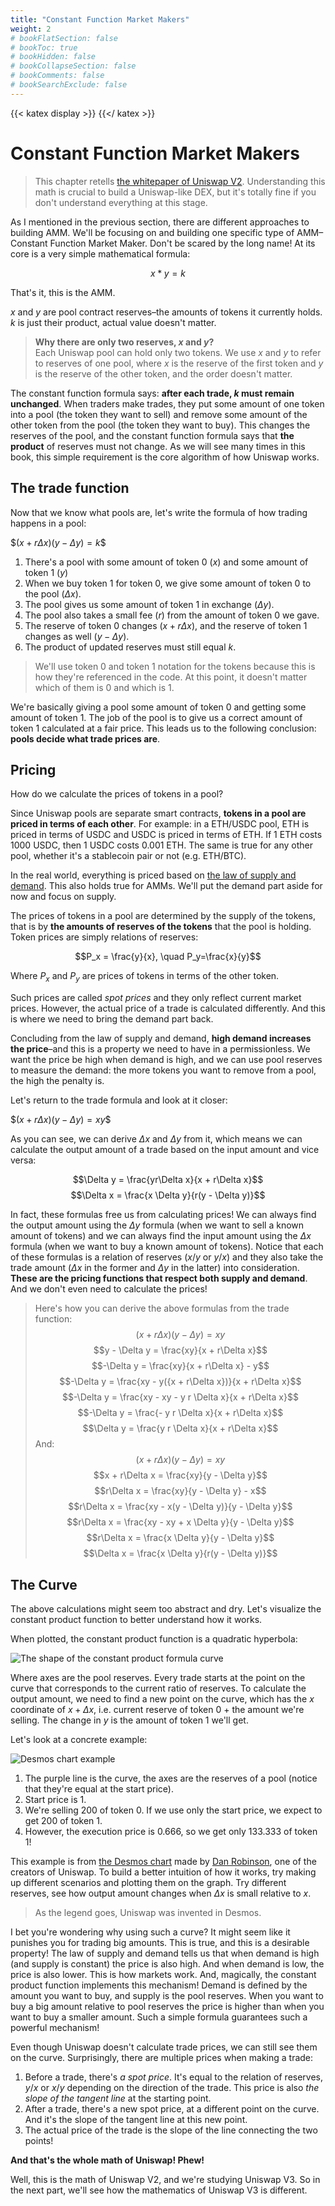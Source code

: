 ```yaml
---
title: "Constant Function Market Makers"
weight: 2
# bookFlatSection: false
# bookToc: true
# bookHidden: false
# bookCollapseSection: false
# bookComments: false
# bookSearchExclude: false
---
```

{{< katex display >}} {{</ katex >}}

# Constant Function Market Makers

> This chapter retells [the whitepaper of Uniswap V2](https://uniswap.org/whitepaper.pdf). Understanding this math is
crucial to build a Uniswap-like DEX, but it's totally fine if you don't understand everything at this stage.

As I mentioned in the previous section, there are different approaches to building AMM. We'll be focusing on and
building one specific type of AMM–Constant Function Market Maker. Don't be scared by the long name! At its core is a very
simple mathematical formula:

$$x * y = k$$

That's it, this is the AMM.

$x$ and $y$ are pool contract reserves–the amounts of tokens it currently holds. *k* is just their product, actual
value doesn't matter.

> **Why there are only two reserves, *x* and *y*?**  
Each Uniswap pool can hold only two tokens. We use *x* and *y* to refer to reserves of one pool, where *x* is the reserve
of the first token and *y* is the reserve of the other token, and the order doesn't matter.

The constant function formula says: **after each trade, *k* must remain unchanged**. When traders make trades, they
put some amount of one token into a pool (the token they want to sell) and remove some amount of the other token from the pool
(the token they want to buy). This changes the reserves of the pool, and the constant function formula says that **the product**
of reserves must not change. As we will see many times in this book, this simple requirement is the core algorithm of how
Uniswap works.

## The trade function
Now that we know what pools are, let's write the formula of how trading happens in a pool:

$$(x + r\Delta x)(y - \Delta y) = k\$$

1. There's a pool with some amount of token 0 ($x$) and some amount of token 1 ($y$) 
1. When we buy token 1 for token 0, we give some amount of token 0 to the pool ($\Delta x$).
1. The pool gives us some amount of token 1 in exchange ($\Delta y$).
1. The pool also takes a small fee ($r$) from the amount of token 0 we gave.
1. The reserve of token 0 changes ($x + r \Delta x$), and the reserve of token 1 changes as well ($y - \Delta y$).
1. The product of updated reserves must still equal $k$.

> We'll use token 0 and token 1 notation for the tokens because this is how they're referenced in the code. At this point,
it doesn't matter which of them is 0 and which is 1.

We're basically giving a pool some amount of token 0 and getting some amount of token 1. The job of the pool is to give
us a correct amount of token 1 calculated at a fair price. This leads us to the following conclusion: **pools decide what
trade prices are**.

## Pricing

How do we calculate the prices of tokens in a pool?

Since Uniswap pools are separate smart contracts, **tokens in a pool are priced in terms of each other**. For example: in
a ETH/USDC pool, ETH is priced in terms of USDC and USDC is priced in terms of ETH. If 1 ETH costs 1000 USDC, then 1 USDC
costs 0.001 ETH. The same is true for any other pool, whether it's a stablecoin pair or not (e.g. ETH/BTC).

In the real world, everything is priced based on [the law of supply and demand](https://www.investopedia.com/terms/l/law-of-supply-demand.asp).
This also holds true for AMMs. We'll put the demand part aside for now and focus on supply.

The prices of tokens in a pool are determined by the supply of the tokens, that is by **the amounts of reserves of the
tokens** that the pool is holding. Token prices are simply relations of reserves:

$$P_x = \frac{y}{x}, \quad P_y=\frac{x}{y}$$

Where $P_x$ and $P_y$ are prices of tokens in terms of the other token.

Such prices are called *spot prices* and they only reflect current market prices. However, the actual price of a trade
is calculated differently. And this is where we need to bring the demand part back.

Concluding from the law of supply and demand, **high demand increases the price**–and this is a property we need to have
in a permissionless. We want the price be high when demand is high, and we can use pool reserves to measure the demand:
the more tokens you want to remove from a pool, the high the penalty is.

Let's return to the trade formula and look at it closer:

$$(x + r\Delta x)(y - \Delta y) = xy\$$

As you can see, we can derive $\Delta x$ and $\Delta y$ from it, which means we can calculate the output amount of a trade
based on the input amount and vice versa:

$$\Delta y = \frac{yr\Delta x}{x + r\Delta x}$$
$$\Delta x = \frac{x \Delta y}{r(y - \Delta y)}$$

In fact, these formulas free us from calculating prices! We can always find the output amount using the $\Delta y$ formula
(when we want to sell a known amount of tokens) and we can always find the input amount using the $\Delta x$ formula (when
we want to buy a known amount of tokens). Notice that each of these formulas is a relation of reserves ($x/y$ or $y/x$)
and they also take the trade amount ($\Delta x$ in the former and $\Delta y$ in the latter) into consideration. **These
are the pricing functions that respect both supply and demand**. And we don't even need to calculate the prices!

> Here's how you can derive the above formulas from the trade function:
$$(x + r\Delta x)(y - \Delta y) = xy$$
$$y - \Delta y = \frac{xy}{x + r\Delta x}$$
$$-\Delta y = \frac{xy}{x + r\Delta x} - y$$
$$-\Delta y = \frac{xy - y({x + r\Delta x})}{x + r\Delta x}$$
$$-\Delta y = \frac{xy - xy - y r \Delta x}{x + r\Delta x}$$
$$-\Delta y = \frac{- y r \Delta x}{x + r\Delta x}$$
$$\Delta y = \frac{y r \Delta x}{x + r\Delta x}$$
And:
$$(x + r\Delta x)(y - \Delta y) = xy$$
$$x + r\Delta x = \frac{xy}{y - \Delta y}$$
$$r\Delta x = \frac{xy}{y - \Delta y} - x$$
$$r\Delta x = \frac{xy - x(y - \Delta y)}{y - \Delta y}$$
$$r\Delta x = \frac{xy - xy + x \Delta y}{y - \Delta y}$$
$$r\Delta x = \frac{x \Delta y}{y - \Delta y}$$
$$\Delta x = \frac{x \Delta y}{r(y - \Delta y)}$$

## The Curve

The above calculations might seem too abstract and dry. Let's visualize the constant product function to better understand
how it works.

When plotted, the constant product function is a quadratic hyperbola:

![The shape of the constant product formula curve](/images/milestone_0/the_curve.png)

Where axes are the pool reserves. Every trade starts at the point on the curve that corresponds to the current ratio of
reserves. To calculate the output amount, we need to find a new point on the curve, which has the $x$ coordinate of $x+\Delta x$, i.e.
current reserve of token 0 + the amount we're selling. The change in $y$ is the amount of token 1 we'll get.

Let's look at a concrete example:

![Desmos chart example](/images/milestone_0/desmos.png)

1. The purple line is the curve, the axes are the reserves of a pool (notice that they're equal at the start price).
1. Start price is 1.
1. We're selling 200 of token 0. If we use only the start price, we expect to get 200 of token 1.
1. However, the execution price is 0.666, so we get only 133.333 of token 1!

This example is from [the Desmos chart](https://www.desmos.com/calculator/7wbvkts2jf) made by [Dan Robinson](https://twitter.com/danrobinson),
one of the creators of Uniswap. To build a better intuition of how it works, try making up different scenarios and
plotting them on the graph. Try different reserves, see how output amount changes when $\Delta x$ is small relative to $x$.

> As the legend goes, Uniswap was invented in Desmos.

I bet you're wondering why using such a curve? It might seem like it punishes you for trading big amounts. This is true,
and this is a desirable property! The law of supply and demand tells us that when demand is high (and supply is constant)
the price is also high. And when demand is low, the price is also lower. This is how markets work. And, magically,
the constant product function implements this mechanism! Demand is defined by the amount you want to buy, and supply is the
pool reserves. When you want to buy a big amount relative to pool reserves the price is higher than when you want to
buy a smaller amount. Such a simple formula guarantees such a powerful mechanism!

Even though Uniswap doesn't calculate trade prices, we can still see them on the curve. Surprisingly, there are multiple
prices when making a trade:

1. Before a trade, there's *a spot price*. It's equal to the relation of reserves, $y/x$ or $x/y$ depending on the
direction of the trade. This price is also *the slope of the tangent line* at the starting point.
1. After a trade, there's a new spot price, at a different point on the curve. And it's the slope of the tangent line at
this new point.
1. The actual price of the trade is the slope of the line connecting the two points!

**And that's the whole math of Uniswap! Phew!**

Well, this is the math of Uniswap V2, and we're studying Uniswap V3. So in the next part, we'll see how the mathematics
of Uniswap V3 is different.
